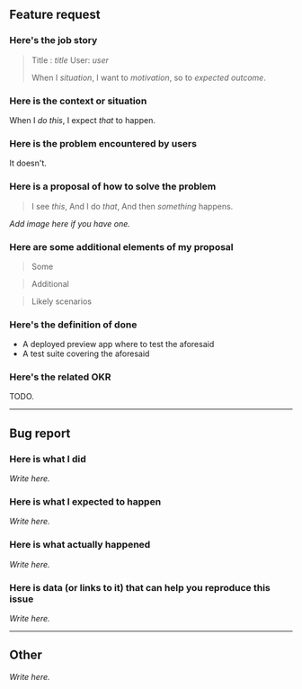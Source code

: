 ## Feature request

### Here's the job story

> Title : _title_
> User: _user_
>
> When I _situation_,
> I want to _motivation_,
> so to _expected outcome_.

### Here is the context or situation

When I _do this_, I expect _that_ to happen.

### Here is the problem encountered by users

It doesn't.

### Here is a proposal of how to solve the problem

> I see _this_,
> And I do _that_,
> And then _something_ happens.

_Add image here if you have one._

### Here are some additional elements of my proposal

> Some

> Additional

> Likely scenarios

### Here's the definition of done

- A deployed preview app where to test the aforesaid
- A test suite covering the aforesaid

### Here's the related OKR

TODO.

---

## Bug report

### Here is what I did

_Write here._

### Here is what I expected to happen

_Write here._

### Here is what actually happened

_Write here._

### Here is data (or links to it) that can help you reproduce this issue

_Write here._

---

## Other

_Write here._
